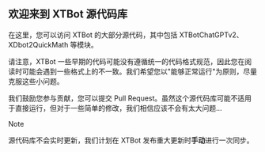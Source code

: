 ## 欢迎来到 XTBot 源代码库

在这里，您可以访问 XTBot 的大部分源代码，其中包括 XTBotChatGPTv2、XDbot2QuickMath 等模块。

请注意，XTBot 一些早期的代码可能没有遵循统一的代码格式规范，因此您在阅读时可能会遇到一些格式上的不一致。我们希望您以"能够正常运行"为原则，尽量克服这些小问题。

我们鼓励您参与贡献，您可以提交 Pull Request。虽然这个源代码库可能不适用于直接运行，但对于一些简单的修改，我们相信应该不会有太大问题...


> [!NOTE]
> 源代码库不会实时更新，我们计划在 XTBot 发布重大更新时**手动**进行一次同步。
